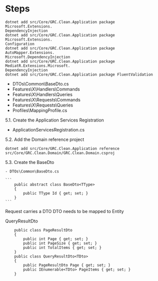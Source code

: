 # Steps

```
dotnet add src/Core/GRC.Clean.Application package Microsoft.Extensions.
DependencyInjection
dotnet add src/Core/GRC.Clean.Application package Microsoft.Extensions.
Configuration       
dotnet add src/Core/GRC.Clean.Application package AutoMapper.Extensions.
Microsoft.DependencyInjection
dotnet add src/Core/GRC.Clean.Application package MediatR.Extensions.Microsoft.
DependencyInjection
dotnet add src/Core/GRC.Clean.Application package FluentValidation
```      
   
   - DTOs\Common\BaseDto.cs
   - Features\X\Handlers\Commands
   - Features\X\Handlers\Queries
   - Features\X\Requests\Commands
   - Features\X\Requests\Queries
   - Profiles\MappingProfile.cs


5.1. Create the Application Services Registration

   - ApplicationServicesRegistration.cs

5.2. Add the Domain reference project

   ```
   dotnet add src/Core/GRC.Clean.Application reference src/Core/GRC.Clean.Domain/GRC.Clean.Domain.csproj
   ```
   
5.3. Create the BaseDto
    
    - DTOs\Common\BaseDto.cs

    ```
        public abstract class BaseDto<TType>
        {
            public TType Id { get; set; }
        }
    ```



Request carries a DTO
DTO needs to be mapped to Entity 

QueryResultDto
```
    public class PageResultDto
    {
        public int Page { get; set; }
        public int PageSize { get; set; }
        public int TotalItems { get; set; }
    }
    public class QueryResultDto<TDto>
    {
        public PageResultDto Page { get; set; }
        public IEnumerable<TDto> PageItems { get; set; }
    }
```
